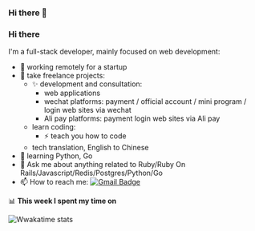 ### Hi there 👋

### Hi there
I'm a full-stack developer, mainly focused on web development:

- 🔭 working remotely for a startup
- 👯 take freelance projects:
  - ✨ development and consultation:
    - web applications
    - wechat platforms: payment / official account / mini program / login web sites via wechat
    - Ali pay platforms: payment login web sites via Ali pay
  - learn coding:
    - ⚡ teach you how to code
  - tech translation, English to Chinese
- 🌱 learning Python, Go
- 💬 Ask me about anything related to Ruby/Ruby On Rails/Javascript/Redis/Postgres/Python/Go
- 📫 How to reach me: [![Gmail Badge](https://img.shields.io/badge/-sdey9@uic.edu-c14438?style=flat&logo=Gmail&logoColor=white)](mailto:space.pei@gmail.com "Connect via Email")

📊 **This week I spent my time on**

![Wwakatime stats](https://github-readme-stats-taupe-two.vercel.app/api/wakatime?username=i-free-developer&hide_title=true&hide_border=true&langs_count=5)
